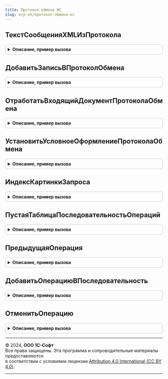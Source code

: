 ```yaml
---
title: Протокол обмена ИС
slug: erp-uh/протокол-обмена-ис
---
```



## ТекстСообщенияXMLИзПротокола
<details style="margin: 1em 0; padding: 0.5em; border: 1px solid #ccc; border-radius: 6px;">

<summary style="font-weight: bold; cursor: pointer;">Описание, пример вызова</summary>

```bsl

// Получает текст сообщения XML из присоединенного файла, в котором хранится сообщение протокола обмена.
//
// Параметры:
//  Сообщение - ОпределяемыйТип.ПрисоединенныйФайл, Строка - хранимый файл сообщения, из которого извлекается текст сообщения XML.
//
// Возвращаемое значение:
//  Строка - полученный текст сообщения XML.
//
Функция ТекстСообщенияXMLИзПротокола(Сообщение) Экспорт
```

Пример вызова
```bsl
Результат = ПротоколОбменаИС.ТекстСообщенияXMLИзПротокола(Сообщение) 
```
</details>

## ДобавитьЗаписьВПротоколОбмена
<details style="margin: 1em 0; padding: 0.5em; border: 1px solid #ccc; border-radius: 6px;">

<summary style="font-weight: bold; cursor: pointer;">Описание, пример вызова</summary>

```bsl

// Добавить запись в протокол обмена.
//
// Параметры:
//   Протокол              - ОбъектМетаданныхСправочник - протокол обмена
//   ТекстСообщенияXML     - Строка                     - Текст сообщения XML.
//   Реквизиты - Структура                              - Значения реквизитов сообщения, с обязательными полями:
//    * Документ       - Произвольный - документ по которому ведется протокол обмена,
//    * ВладелецФайлов - Произвольный - элемент по которому ведется обмен с ГосИС.
//   ПроверятьХешБезСсылки - Булево                     - Признак проверки хеша без ссылки.
//   ЗаписатьПринудительно - Булево                     - Признак записи сообщения без поиска по хешу.
// Возвращаемое значение:
//   Структура - Структура со свойствами:
//    * НовоеСообщение - Булево - Это новое сообщение.
//    * Ссылка - СправочникСсылка - Ссылка на присоединенный файл (СправочникСсылка[Протокол.Имя]).
//    * Документ - ДокументСсылка, СправочникСсылка - ссылка на документ-основание обмена
//    * ДокументОснование - ДокументСсылка, СправочникСсылка, Неопределено - ссылка на ДокументОснование от Документ
//
Функция ДобавитьЗаписьВПротоколОбмена(Протокол, ТекстСообщенияXML, Реквизиты, ПроверятьХешБезСсылки, ЗаписатьПринудительно = Ложь) Экспорт
```

Пример вызова
```bsl
Результат = ПротоколОбменаИС.ДобавитьЗаписьВПротоколОбмена(Протокол, ТекстСообщенияXML, Реквизиты, ПроверятьХешБезСсылки, ЗаписатьПринудительно);
```
</details>

## ОтработатьВходящийДокументПротоколаОбмена
<details style="margin: 1em 0; padding: 0.5em; border: 1px solid #ccc; border-radius: 6px;">

<summary style="font-weight: bold; cursor: pointer;">Описание, пример вызова</summary>

```bsl

// Вызывает исключение при открытии формы протокола обмена с незаполненным параметром "Документ"
//  (форма предназначается для просмотра протокола обмена по конкретному объекту).
//
// Параметры:
//  Форма - ФормаКлиентскогоПриложения - форма протокола обмена:
//   * ДляДокументаОснования - Булево - форма открывается для документа-основания (в режиме дерева)
//   * Документ              - Произвольный - источник данных
//   * Параметры             - Структура - параметры открытия формы:
//    ** ДляДокументаОснования - Булево - форма открывается для документа-основания (в режиме дерева)
//    ** Документ              - Произвольный - источник данных
//  ИмяПоляДокумент - Строка - Имя поля Документ
//  ИмяРеквизита - Строка - Имя реквизита
//
Процедура ОтработатьВходящийДокументПротоколаОбмена(Форма) Экспорт
```

Пример вызова
```bsl
ПротоколОбменаИС.ОтработатьВходящийДокументПротоколаОбмена(Форма) 
```
</details>

## УстановитьУсловноеОформлениеПротоколаОбмена
<details style="margin: 1em 0; padding: 0.5em; border: 1px solid #ccc; border-radius: 6px;">

<summary style="font-weight: bold; cursor: pointer;">Описание, пример вызова</summary>

```bsl

// Устанавливает типовое условное оформление протокола обмена
//
// Параметры:
//  Форма	 - ФормаКлиентскогоПриложения - форма протокола обмена
//
Процедура УстановитьУсловноеОформлениеПротоколаОбмена(Форма) Экспорт
```

Пример вызова
```bsl
ПротоколОбменаИС.УстановитьУсловноеОформлениеПротоколаОбмена(Форма) 
```
</details>

## ИндексКартинкиЗапроса
<details style="margin: 1em 0; padding: 0.5em; border: 1px solid #ccc; border-radius: 6px;">

<summary style="font-weight: bold; cursor: pointer;">Описание, пример вызова</summary>

```bsl

// Возвращает индекс картинки запроса в коллекции "ПротоколОбменаИС"
//
// Параметры:
//  СтрокаПоследовательности - Произвольный - коллекция с типом запроса (входящий, исходящий)
//  НеВыполнен				 - Булево - серые стрелки (по умолчанию Ложь)
//
// Возвращаемое значение:
//  Число - индекс соответствующей картинки запроса
//
Функция ИндексКартинкиЗапроса(СтрокаПоследовательности, НеВыполнен = Ложь) Экспорт
```

Пример вызова
```bsl
Результат = ПротоколОбменаИС.ИндексКартинкиЗапроса(СтрокаПоследовательности, НеВыполнен);
```
</details>

## ПустаяТаблицаПоследовательностьОпераций
<details style="margin: 1em 0; padding: 0.5em; border: 1px solid #ccc; border-radius: 6px;">

<summary style="font-weight: bold; cursor: pointer;">Описание, пример вызова</summary>

```bsl

// Создает таблицу последовательности операций.
//
// Возвращаемое значение:
//  ТаблицаЗначений - Таблица с колонками:
//   * Операция - ПеречислениеСсылка.ВидыОперацийВЕТИС, ПеречислениеСсылка.ВидыОперацийИСМП - Операция.
//   * Индекс - Число - Индекс операции в последовательности.
//   * ТипСообщения - ПеречислениеСсылка.ТипыЗапросовИС - Тип сообщения.
//   * ДальнейшиеДействия - Массив Из ПеречислениеСсылка - Дальнейшие действия при операции.
//
Функция ПустаяТаблицаПоследовательностьОпераций() Экспорт
```

Пример вызова
```bsl
Результат = ПротоколОбменаИС.ПустаяТаблицаПоследовательностьОпераций() 
```
</details>

## ПредыдущаяОперация
<details style="margin: 1em 0; padding: 0.5em; border: 1px solid #ccc; border-radius: 6px;">

<summary style="font-weight: bold; cursor: pointer;">Описание, пример вызова</summary>

```bsl

// Возвращает предыдущую операцию последовательности операций.
//
// Параметры:
//  ПоследовательностьОпераций - ТаблицаЗначений - см. функцию ПустаяТаблицаПоследовательностьОпераций().
//  СтрокаПоследовательности - СтрокаТаблицыЗначений - см. функцию ПустаяТаблицаПоследовательностьОпераций().
//  ИсходныйИндекс - Число - Индекс текущей операции.
//
// Возвращаемое значение:
//  СтрокаТаблицыЗначений - см. функцию ПустаяТаблицаПоследовательностьОпераций().
//
Функция ПредыдущаяОперация(ПоследовательностьОпераций, СтрокаПоследовательности, Знач ИсходныйИндекс = Неопределено) Экспорт
```

Пример вызова
```bsl
Результат = ПротоколОбменаИС.ПредыдущаяОперация(ПоследовательностьОпераций, СтрокаПоследовательности, ИсходныйИндекс);
```
</details>

## ДобавитьОперациюВПоследовательность
<details style="margin: 1em 0; padding: 0.5em; border: 1px solid #ccc; border-radius: 6px;">

<summary style="font-weight: bold; cursor: pointer;">Описание, пример вызова</summary>

```bsl

// Добавляет операцию в последовательность операций.
//
// Параметры:
//  ПоследовательностьОпераций - см. ПустаяТаблицаПоследовательностьОпераций.
//  Индекс - Число - Индекс добавляемой операции.
//  ТипСообщения - ПеречислениеСсылка.ТипыЗапросовИС - Тип сообщения.
//  Операция - ПеречислениеСсылка.ВидыОперацийВЕТИС, ПеречислениеСсылка.ВидыОперацийИСМП - Операция.
//  РассчитатьДействияДляДокумента - ДокументСсылка - Документ, для которого нужно вычислить дальнейшие действия.
//
// Возвращаемое значение:
//  СтрокаТаблицыЗначений - см. функцию ПустаяТаблицаПоследовательностьОпераций().
//
Функция ДобавитьОперациюВПоследовательность(ПоследовательностьОпераций, Экспорт
```

Пример вызова
```bsl
Результат = ПротоколОбменаИС.ДобавитьОперациюВПоследовательность(ПоследовательностьОпераций, );
```
</details>

## ОтменитьОперацию
<details style="margin: 1em 0; padding: 0.5em; border: 1px solid #ccc; border-radius: 6px;">

<summary style="font-weight: bold; cursor: pointer;">Описание, пример вызова</summary>

```bsl

// Выполняет отмену операции.
//
// Параметры:
// 	ДокументСсылка - ДокументСсылка - Ссылка на документ, операцию которого необходимо отменить.
// 	ДанныеПоследнегоСообщения - Структура - Данные последнего сообщения, например структура, возвращаемая функцией См. Справочники.ЕГАИСПрисоединенныеФайлы.ПоследнееСообщение.
// Возвращаемое значение:
// 	Неопределено - Описание
Функция ОтменитьОперацию(ДокументСсылка, ДанныеПоследнегоСообщения) Экспорт
```

Пример вызова
```bsl
Результат = ПротоколОбменаИС.ОтменитьОперацию(ДокументСсылка, ДанныеПоследнегоСообщения) 
```
</details>

---

© 2024, **ООО 1С-Софт**  
Все права защищены. Эта программа и сопроводительные материалы предоставляются  
в соответствии с условиями лицензии [Attribution 4.0 International (CC BY 4.0)](https://creativecommons.org/licenses/by/4.0/legalcode).

---
